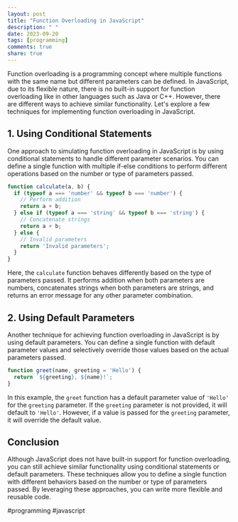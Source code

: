 ```yaml
---
layout: post
title: "Function Overloading in JavaScript"
description: " "
date: 2023-09-20
tags: [programming]
comments: true
share: true
---
```


Function overloading is a programming concept where multiple functions with the same name but different parameters can be defined. In JavaScript, due to its flexible nature, there is no built-in support for function overloading like in other languages such as Java or C++. However, there are different ways to achieve similar functionality. Let's explore a few techniques for implementing function overloading in JavaScript.

## 1. Using Conditional Statements

One approach to simulating function overloading in JavaScript is by using conditional statements to handle different parameter scenarios. You can define a single function with multiple if-else conditions to perform different operations based on the number or type of parameters passed.

```javascript
function calculate(a, b) {
  if (typeof a === 'number' && typeof b === 'number') {
    // Perform addition
    return a + b;
  } else if (typeof a === 'string' && typeof b === 'string') {
    // Concatenate strings
    return a + b;
  } else {
    // Invalid parameters
    return 'Invalid parameters';
  }
}
```

Here, the `calculate` function behaves differently based on the type of parameters passed. It performs addition when both parameters are numbers, concatenates strings when both parameters are strings, and returns an error message for any other parameter combination.

## 2. Using Default Parameters

Another technique for achieving function overloading in JavaScript is by using default parameters. You can define a single function with default parameter values and selectively override those values based on the actual parameters passed.

```javascript
function greet(name, greeting = 'Hello') {
  return `${greeting}, ${name}!`;
}
```

In this example, the `greet` function has a default parameter value of `'Hello'` for the `greeting` parameter. If the `greeting` parameter is not provided, it will default to `'Hello'`. However, if a value is passed for the `greeting` parameter, it will override the default value.

## Conclusion

Although JavaScript does not have built-in support for function overloading, you can still achieve similar functionality using conditional statements or default parameters. These techniques allow you to define a single function with different behaviors based on the number or type of parameters passed. By leveraging these approaches, you can write more flexible and reusable code.

#programming #javascript